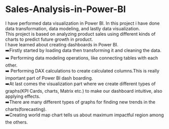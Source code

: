 # Sales-Analysis-in-Power-BI
I have performed data visualization in Power BI. In this project i have done data transformation, data modeling, and lastly data visualization.
<br>
 This project is based on analyzing product sales using different kinds of charts to predict future growth in product.
 <br>
 I have learned about creating dashboards in Power BI.
<br> 
➡️Firstly started by loading data then transforming it and cleaning the data. 
<br>
➡️ Performing data modeling operations, like connecting tables with each other.
<br>
➡️ Performing DAX calculations to create calculated columns.This is really important part of Power BI dash boarding.
<br>
➡️At last comes the visualization part where we create different types of graphs(KPI Cards, charts, Matrix etc.) to make our dashboard intuitive, also applying effects. 
<br>
➡️There are many different types of graphs for finding new trends in the charts(forecasting).
<br>
➡️Creating world map chart tells us about maximum impactful region among the others.
